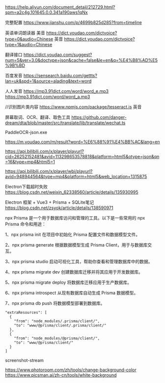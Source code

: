 https://help.aliyun.com/document_detail/212729.html?spm=a2c4g.101645.0.0.341a190aws1qNx 

<!-- https://github.com/TryGhost/node-sqlite3/releases -->
<!-- C:\Users\Administrator\AppData\Local\npm-cache\_prebuilds\69004f-sqlite3-v5.1.7-napi-v36-win32-x64.tar.gz -->

完整配置
https://www.jianshu.com/p/4699b825d285?from=timeline

英语单词朗读器
美音
https://dict.youdao.com/dictvoice?type=0&audio=Chinese
英音
https://dict.youdao.com/dictvoice?type=1&audio=Chinese

翻译接口
https://dict.youdao.com/suggest?num=5&ver=3.0&doctype=json&cache=false&le=en&q=%E4%B8%AD%E5%9B%BD

百度发音 
https://sensearch.baidu.com/gettts?lan=uk&spd=1&source=alading&text=word

人人发音
https://mp3.91dict.com/word/word_e.mp3
https://mp3.91dict.com/word/word_a.mp3

//识别图片类内容
https://www.npmjs.com/package/tesseract.js 英音

屏幕取词、OCR、翻译、取色工具
https://github.com/danger-dream/dta/blob/master/src/translate/lib/translate/wechat.ts

PaddleOCR-json.exe

<!-- 接口地址 -->
https://m.youdao.com/m/result?word=%E6%88%91%E4%BB%AC&lang=en


https://api.bilibili.com/x/player/playurl?cid=26252152481&avid=113298653578818&platform=html5&otype=json&qn=16&type=mp4&html5=1

https://api.bilibili.com/x/player/wbi/playurl?avid=948944564&type=mp4&platform=html5&web_location=1315875



Electron下载超时失败
https://blog.csdn.net/weixin_62338560/article/details/135930995


Electron 框架 + Vue3 + Prisma + SQLite笔记
https://blog.csdn.net/zsyok/article/details/138590971

npx Prisma 是一个用于数据库访问和管理的工具。以下是一些常用的 npx Prisma 命令和用途：

1、npx prisma init
在项目中初始化 Prisma 配置文件和数据模型文件。

2、npx prisma generate
根据数据模型生成 Prisma Client，用于与数据库交互。

3、npx prisma studio
启动可视化工具，帮助你查看和管理数据库中的数据。

4、npx prisma migrate dev
创建数据库迁移并将其应用于开发数据库。

5、npx prisma migrate deploy
将数据库迁移应用于生产数据库。

6、npx prisma introspect
从现有数据库自动生成 Prisma 数据模型。

7、npx prisma db push
将数据模型部署到数据库。



    "extraResources": [
      {
        "from": "node_modules/.prisma/client/",
        "to": "www/@prisma/client/.prisma/client/"
      },
      {
        "from": "node_modules/@prisma/client/",
        "to": "www/@prisma/client/"
      }
    ]


<!-- 网址截屏 -->
screenshot-stream

<!-- 更改背景颜色  透明 -->
https://www.photoroom.com/zh/tools/change-background-color
https://www.picsman.ai/zh-cn/tools/white-background